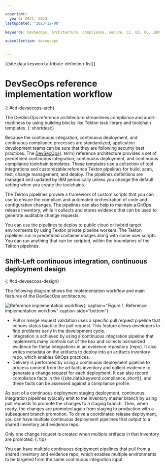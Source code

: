 ```yaml
---

copyright:
  years: 2021, 2023
lastupdated: "2023-12-08"

keywords: DevSecOps, architecture, compliance, secure, CI, CD, CC, IBM Cloud

subcollection: devsecops


---
```


{{site.data.keyword.attribute-definition-list}}

# DevSecOps reference implementation workflow
{: #cd-devsecops-arch}

The DevSecOps reference architecture streamlines compliance and audit-readiness by using building blocks like Tekton task library and toolchain templates.
{: shortdesc}

Because the continuous integration, continuous deployment, and continuous compliance processes are standardized, application development teams can be sure that they are following security best practices. The [DevSecOps](#x9892260){: term} reference architecture provides a set of predefined continuous integration, continuous deployment, and continuous compliance toolchain templates. These templates use a collection of tool integrations and customizable reference Tekton pipelines for build, scan, test, change management, and deploy. The pipelines definitions are managed and updated by IBM periodically unless you change the default setting when you create the toolchains.

The Tekton pipelines provide a framework of custom scripts that you can use to ensure the compliant and automated orchestration of code and configuration changes. The pipelines can also help to maintain a GitOps release inventory, while it collects and stores evidence that can be used to generate auditable change requests.

You can use the pipelines to deploy to public cloud or hybrid target environments by using Tekton private pipeline workers. The Tekton pipelines run in predefined container images along with some user scripts. You can run anything that can be scripted, within the boundaries of the Tekton pipelines.

## Shift-Left continuous integration, continuous deployment design
{: #cd-devsecops-design}

The following diagram shows the implementation workflow and main features of the DevSecOps architecture.

![Reference implementation workflow](images/cm-arch.png "Reference implementation workflow"){: caption="Figure 1. Reference implementation workflow" caption-side="bottom"}

* Pull or merge request validation uses a specific pull request pipeline that echoes status back to the pull request. This feature allows developers to find problems early in the development cycle.
* Integration is achieved by using a continuous integration pipeline that implements many controls out of the box and collects normalized evidence for these integrations in an evidence repository (repo). It also writes metadata on the artifacts to deploy into an artifacts inventory repo, which enables GitOps practices.
* Delivery is performed by using a continuous deployment pipeline to process content from the artifacts inventory and collect evidence to generate a change request for each deployment. It can also record compliance facts in the {{site.data.keyword.compliance_short}}, and these facts can be assessed against a compliance profile.

As part of a continuous deployment staging deployment, continuous integration pipelines typically emit to the inventory master branch by using pull requests to promote the changes to a staging branch. Then, when ready, the changes are promoted again from staging to production with a subsequent branch promotion. To drive a coordinated release deployment, you can have multiple continuous deployment pipelines that output to a shared inventory and evidence repo.

Only one change request is created when multiple artifacts in that inventory are promoted.
{: tip}

You can have multiple continuous deployment pipelines that pull from a shared inventory and evidence repo, which enables multiple environments to be targeted from the same continuous integration input.
